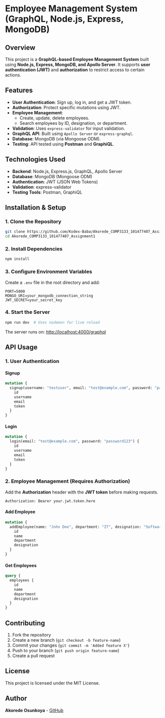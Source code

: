 # Employee Management System (GraphQL, Node.js, Express, MongoDB)

## Overview

This project is a **GraphQL-based Employee Management System** built using **Node.js, Express, MongoDB, and Apollo Server**. It supports **user authentication (JWT)** and **authorization** to restrict access to certain actions.

## Features

- **User Authentication**: Sign up, log in, and get a JWT token.
- **Authorization**: Protect specific mutations using JWT.
- **Employee Management**:
    - Create, update, delete employees.
    - Search employees by ID, designation, or department.
- **Validation**: Uses `express-validator` for input validation.
- **GraphQL API**: Built using `Apollo Server` or `express-graphql`.
- **Database**: MongoDB (via Mongoose ODM).
- **Testing**: API tested using **Postman** and **GraphiQL**.

## Technologies Used

- **Backend**: Node.js, Express.js, GraphQL, Apollo Server
- **Database**: MongoDB (Mongoose ODM)
- **Authentication**: JWT (JSON Web Tokens)
- **Validation**: express-validator
- **Testing Tools**: Postman, GraphiQL

## Installation & Setup

### 1. Clone the Repository

```sh
git clone https://github.com/Kodex-Baba/Akorede_COMP3133_101477407_Assignment1.git
cd Akorede_COMP3133_101477407_Assignment1
```

### 2. Install Dependencies

```sh
npm install
```

### 3. Configure Environment Variables

Create a `.env` file in the root directory and add:

```env
PORT=5000
MONGO_URI=your_mongodb_connection_string
JWT_SECRET=your_secret_key
```

### 4. Start the Server

```sh
npm run dev  # Uses nodemon for live reload
```

The server runs on: [http://localhost:4000/graphql](http://localhost:5000/graphql)

## API Usage

### 1. **User Authentication**

#### **Signup**

```graphql
mutation {
  signup(username: "testuser", email: "test@example.com", password: "password123") {
    id
    username
    email
    token
  }
}
```

#### **Login**

```graphql
mutation {
  login(email: "test@example.com", password: "password123") {
    id
    username
    email
    token
  }
}
```

### 2. **Employee Management (Requires Authorization)**

Add the **Authorization** header with the **JWT token** before making requests.

```
Authorization: Bearer your.jwt.token.here
```

#### **Add Employee**

```graphql
mutation {
  addEmployee(name: "John Doe", department: "IT", designation: "Software Engineer") {
    id
    name
    department
    designation
  }
}
```

#### **Get Employees**

```graphql
query {
  employees {
    id
    name
    department
    designation
  }
}
```

## Contributing

1. Fork the repository
2. Create a new branch (`git checkout -b feature-name`)
3. Commit your changes (`git commit -m 'Added feature X'`)
4. Push to your branch (`git push origin feature-name`)
5. Create a pull request

## License

This project is licensed under the MIT License.

## Author

**Akorede Osunkoya** - [GitHub](https://github.com/Kodex-Baba)

